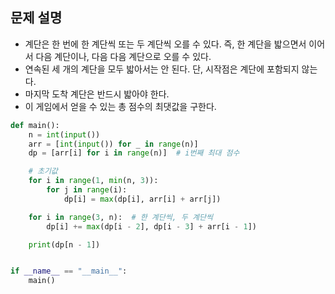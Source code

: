 ## 문제 설명
- 계단은 한 번에 한 계단씩 또는 두 계단씩 오를 수 있다. 즉, 한 계단을 밟으면서 이어서 다음 계단이나, 다음 다음 계단으로 오를 수 있다.
- 연속된 세 개의 계단을 모두 밟아서는 안 된다. 단, 시작점은 계단에 포함되지 않는다.
- 마지막 도착 계단은 반드시 밟아야 한다.
- 이 게임에서 얻을 수 있는 총 점수의 최댓값을 구한다.

``` python
def main():
    n = int(input())
    arr = [int(input()) for _ in range(n)]
    dp = [arr[i] for i in range(n)]  # i번째 최대 점수

    # 초기값
    for i in range(1, min(n, 3)):
        for j in range(i):
            dp[i] = max(dp[i], arr[i] + arr[j])

    for i in range(3, n):  # 한 계단씩, 두 계단씩
        dp[i] += max(dp[i - 2], dp[i - 3] + arr[i - 1])

    print(dp[n - 1])


if __name__ == "__main__":
    main()

```